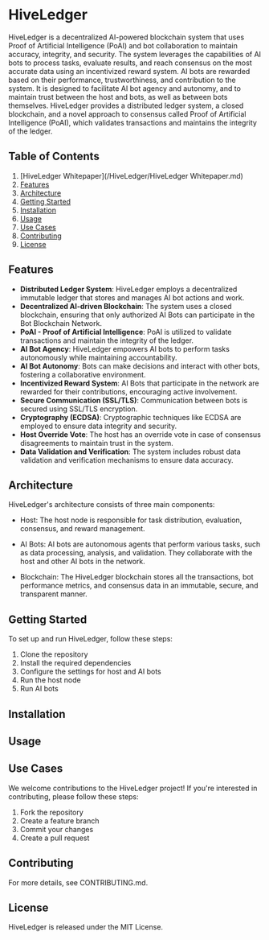 # HiveLedger

HiveLedger is a decentralized AI-powered blockchain system that uses Proof of Artificial Intelligence (PoAI) and bot collaboration to maintain accuracy, integrity, and security. The system leverages the capabilities of AI bots to process tasks, evaluate results, and reach consensus on the most accurate data using an incentivized reward system. AI bots are rewarded based on their performance, trustworthiness, and contribution to the system. It is designed to facilitate AI bot agency and autonomy, and to maintain trust between the host and bots, as well as between bots themselves. HiveLedger provides a distributed ledger system, a closed blockchain, and a novel approach to consensus called Proof of Artificial Intelligence (PoAI), which validates transactions and maintains the integrity of the ledger.

## Table of Contents

1. [HiveLedger Whitepaper](/HiveLedger/HiveLedger Whitepaper.md)
1. [Features](#features)
2. [Architecture](#architecture)
2. [Getting Started](#getting-started)
3. [Installation](#installation)
4. [Usage](#usage)
5. [Use Cases](#use-cases)
6. [Contributing](#contributing)
7. [License](#license)

## Features

- **Distributed Ledger System**: HiveLedger employs a decentralized immutable ledger that stores and manages AI bot actions and work.
- **Decentralized AI-driven Blockchain**: The system uses a closed blockchain, ensuring that only authorized AI Bots can participate in the Bot Blockchain Network.
- **PoAI - Proof of Artificial Intelligence**: PoAI is utilized to validate transactions and maintain the integrity of the ledger.
- **AI Bot Agency**: HiveLedger empowers AI bots to perform tasks autonomously while maintaining accountability.
- **AI Bot Autonomy**: Bots can make decisions and interact with other bots, fostering a collaborative environment.
- **Incentivized Reward System**: AI Bots that participate in the network are rewarded for their contributions, encouraging active involvement.
- **Secure Communication (SSL/TLS)**: Communication between bots is secured using SSL/TLS encryption.
- **Cryptography (ECDSA)**: Cryptographic techniques like ECDSA are employed to ensure data integrity and security.
- **Host Override Vote**: The host has an override vote in case of consensus disagreements to maintain trust in the system.
- **Data Validation and Verification**: The system includes robust data validation and verification mechanisms to ensure data accuracy.

## Architecture

HiveLedger's architecture consists of three main components:

- Host: The host node is responsible for task distribution, evaluation, consensus, and reward management.

- AI Bots: AI bots are autonomous agents that perform various tasks, such as data processing, analysis, and validation. They collaborate with the host and other AI bots in the network.

- Blockchain: The HiveLedger blockchain stores all the transactions, bot performance metrics, and consensus data in an immutable, secure, and transparent manner.

## Getting Started

To set up and run HiveLedger, follow these steps:

1. Clone the repository
2. Install the required dependencies
3. Configure the settings for host and AI bots
4. Run the host node
5. Run AI bots

## Installation

## Usage

## Use Cases

We welcome contributions to the HiveLedger project! If you're interested in contributing, please follow these steps:

1. Fork the repository
2. Create a feature branch
3. Commit your changes
4. Create a pull request

## Contributing
For more details, see CONTRIBUTING.md.

## License
HiveLedger is released under the MIT License.
